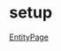 # setup


[EntityPage](https://github.com/IgsousaB/Correio-Alba-Backend/blob/master/screenshots/entitypage.png)
